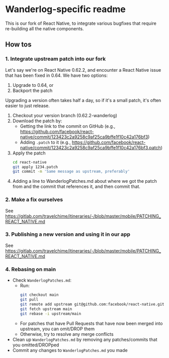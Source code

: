 # Wanderlog-specific readme

This is our fork of React Native, to integrate various bugfixes that require 
re-building all the native components.

## How tos

### 1. Integrate upstream patch into our fork

Let's say we're on React Native 0.62.2, and encounter a React Native issue 
that has been fixed in 0.64. We have two options:

1. Upgrade to 0.64, or
2. Backport the patch

Upgrading a version often takes half a day, so if it's a small patch, it's 
often easier to just release.

1. Checkout your version branch (0.62.2-wanderlog)
2. Download the patch by:
   - Getting the link to the commit on GitHub (e.g., https://github.com/facebook/react-native/commit/123423c2a9258c9af25ca9bffe1f10c42a176bf3)
   - Adding `.patch` to it (e.g., https://github.com/facebook/react-native/commit/123423c2a9258c9af25ca9bffe1f10c42a176bf3.patch)
3. Apply the patch
   ```sh
   cd react-native
   git apply 1234.patch
   git commit -m 'Same message as upstream, preferably'
   ```
4. Adding a line to WanderlogPatches.md about where we got the patch from 
   and the commit that references it, and then commit that.
   
### 2. Make a fix ourselves

See https://gitlab.com/travelchime/itineraries/-/blob/master/mobile/PATCHING_REACT_NATIVE.md

### 3. Publishing a new version and using it in our app

See https://gitlab.com/travelchime/itineraries/-/blob/master/mobile/PATCHING_REACT_NATIVE.md

### 4. Rebasing on main

- Check `WanderlogPatches.md`:
  - Run:
    ```sh
    git checkout main
    git pull
    git remote add upstream git@github.com:facebook/react-native.git
    git fetch upstream main
    git rebase -i upstream/main
    ```
  - For patches that have Pull Requests that have now been merged into 
    upstream, you can omit/DROP them
  - Otherwise, try to resolve any merge conflicts
- Clean up `WanderlogPatches.md` by removing any patches/commits that you 
  omitted/DROPped
- Commit any changes to `WanderlogPatches.md` you made
